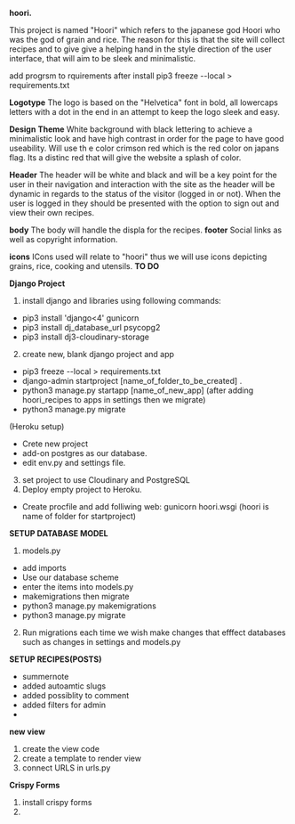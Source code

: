 **hoori.**


This project is named "Hoori" which refers to the japanese god Hoori who was the god of grain and rice. The reason for this is that the site will collect recipes and to give give a helping hand in the style direction of the user interface, that will aim to be sleek and minimalistic. 

add progrsm to rquirements after install
pip3 freeze --local > requirements.txt

**Logotype**
The logo is based on the "Helvetica" font in bold, all lowercaps letters with a dot in the end in an attempt to keep the logo sleek and easy. 

**Design**
**Theme**
White background with black lettering to achieve a minimalistic look and have high contrast in order for the page to have good useability. Will use th e color crimson red which is the red color on japans flag. Its a distinc red that will give the website a splash of color. 

**Header**
The header will be white and black and will be a key point for the user in their navigation and interaction with the site as the header will  be dynamic in regards to the status of the visitor (logged in or not). When the user is logged in they should be presented with the option to sign out and view their own recipes. 

**body**
The body will handle the displa for the recipes. 
**footer** 
Social links as well as copyright information. 

**icons**
ICons used will relate to "hoori" thus we will use icons depicting grains, rice, cooking and utensils.
**TO DO**

**Django Project**

1. install django and libraries
using following commands:
- pip3 install 'django<4' gunicorn
- pip3 install dj_database_url psycopg2
- pip3 install dj3-cloudinary-storage
2. create new, blank django project and app
- pip3 freeze --local > requirements.txt
- django-admin startproject [name_of_folder_to_be_created] .
- python3 manage.py startapp [name_of_new_app]
(after adding hoori_recipes to apps in settings then we migrate)
- python3 manage.py migrate

(Heroku setup)
- Crete new project
- add-on postgres as our database.  
- edit env.py and settings file.

3. set project to use Cloudinary and PostgreSQL
4. Deploy empty project to Heroku. 
- Create procfile and add folliwing web: gunicorn hoori.wsgi (hoori is name of folder for startproject)


**SETUP DATABASE MODEL**

1. models.py
- add imports
- Use our database scheme
- enter the items into models.py
- makemigrations then migrate 
- python3 manage.py makemigrations
- python3 manage.py migrate
2. Run migrations each time we wish make changes that efffect databases such as changes in settings and models.py

**SETUP RECIPES(POSTS)**
- summernote
- added autoamtic slugs
- added possiblity to comment
- added filters for admin
- 

**new view**
1. create the view code
2. create a template to render view
3. connect URLS in urls.py


**Crispy Forms**
1. install crispy forms
2. 

